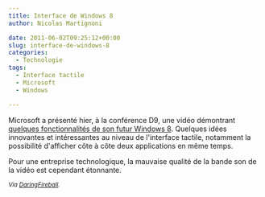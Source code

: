 ```yaml
---
title: Interface de Windows 8
author: Nicolas Martignoni

date: 2011-06-02T09:25:12+00:00
slug: interface-de-windows-8
categories:
  - Technologie
tags:
  - Interface tactile
  - Microsoft
  - Windows

---
```

Microsoft a présenté hier, à la conférence D9, une vidéo démontrant [quelques fonctionnalités de son futur Windows 8][1]. Quelques idées innovantes et intéressantes au niveau de l'interface tactile, notamment la possibilité d'afficher côte à côte deux applications en même temps.

Pour une entreprise technologique, la mauvaise qualité de la bande son de la vidéo est cependant étonnante.

_<small>Via [DaringFireball][2].</small>_

 [1]: http://www.microsoft.com/presspass/features/2011/jun11/06-01corporatenews.aspx
 [2]: https://daringfireball.net/linked/2011/06/01/previewing-windows-8

<!--more-->

